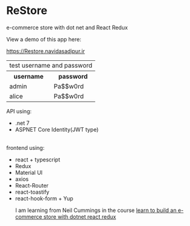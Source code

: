 # ReStore
e-commerce store with dot net and React Redux

View a demo of this app here:

<a href="https://Restore.navidasadipur.ir">https://Restore.navidasadipur.ir</a>

<table>
<tr>
    <td colspan="2">test username and password</td>
  </tr>
  <tr>
    <th>username</th>
    <th>password</th>
  </tr>
  <tr>
    <td>admin</td>
    <td>Pa$$w0rd</td>
  </tr>
  <tr>
    <td>alice</td>
    <td>Pa$$w0rd</td>
  </tr>
</table>




API using:

<ul>
<li>.net 7</li>

<li>ASPNET Core Identity(JWT type)</li>
</ul>

  <br />
frontend using:
<ul>

<li>react + typescript</li>

<li>Redux</li>

<li>Material UI</li>
  
<li>axios</li>
  
<li>React-Router</li>

<li>react-toastify</li>
	
<li>react-hook-form + Yup</li>



I am learning from Neil Cummings in the course <a href="https://www.udemy.com/course/learn-to-build-an-e-commerce-store-with-dotnet-react-redux/">learn to build an e-commerce store with dotnet react redux</a>
